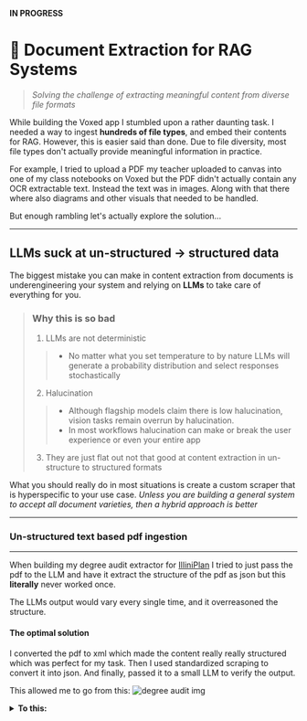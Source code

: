 **IN PROGRESS**
# 📄 Document Extraction for RAG Systems
> *Solving the challenge of extracting meaningful content from diverse file formats*

While building the Voxed app I stumbled upon a rather daunting task. I needed a way to ingest **hundreds of file types**, and embed their contents for RAG. However, this is easier said than done. Due to file diversity, most file types don't actually provide meaningful information in practice. 

For example, I tried to upload a PDF my teacher uploaded to canvas into one of my class notebooks on Voxed but the PDF didn't actually contain any OCR extractable text. Instead the text was in images. Along with that there where also diagrams and other visuals that needed to be handled. 

But enough rambling let's actually explore the solution...

---

## LLMs suck at un-structured -> structured data

The biggest mistake you can make in content extraction from documents is underengineering your system and relying on **LLMs** to take care of everything for you.

> ### Why this is so bad
> 1. LLMs are not deterministic
>   >   - No matter what you set temperature to by nature LLMs will generate a probability distribution and select responses stochastically
> 2. Halucination
>   >   - Although flagship models claim there is low halucination, vision tasks remain overrun by halucination. 
>   >   - In most workflows halucination can make or break the user experience or even your entire app
> 3. They are just flat out not that good at content extraction in un-structure to structured formats

What you should really do in most situations is create a custom scraper that is hyperspecific to your use case. *Unless you are building a general system to accept all document varieties, then a hybrid approach is better*

---
### Un-structured text based pdf ingestion
---
When building my degree audit extractor for [IlliniPlan](https://www.illiniplan.com/) I tried to just pass the pdf to the LLM and have it extract the structure of the pdf as json but this **literally** never worked once.

The LLMs output would vary every single time, and it overreasoned the structure.

#### The optimal solution
I converted the pdf to xml which made the content really really structured which was perfect for my task. Then I used standardized scraping to convert it into json. And finally, passed it to a small LLM to verify the output.

This allowed me to go from this:
![degree audit img](https://aidanandrews22.github.io/content/images/extraction/my_audit.png)

<details>
<summary><b>To this:</b></summary>

```

```

---

## 🖼️ Embedded images

Often times (especially in education), documents have embedded visuals and diagrams making ingestion difficult.

### **Take these two pages from my CS444 lecture notes:**

<div align="center">

![nested image in pdf ex.1](https://aidanandrews22.github.io/content/images/extraction/img1.png)
*Here you can see there is nested text and image in the pdf.*

</div>

<div align="center">

![nested image in pdf ex.2](https://aidanandrews22.github.io/content/images/extraction/img2.png)
*Here there is just an image (with nested text).*

</div>

Now we need a way to meaningfully extract the contents of both. Its actually pretty easy if we use gemini vision (or equivalent). All we need to do is use fitz to extract both text and images then pass images to google vision. Like this:

```python
async def process_pdf_for_rag(file_content: bytes) -> str:
    """
    Extract text and image content from PDF for RAG systems using PyMuPDF and Gemini.
    
    Args:
        file_content: Raw PDF file content bytes
        
    Returns:
        str: Structured text content with image descriptions
    """
    try:
        # Open PDF document
        pdf_document = fitz.open(stream=file_content, filetype="pdf")
        
        full_text = []
        
        # Process each page
        for page_num in range(len(pdf_document)):
            page = pdf_document[page_num]
            
            # Extract text from page
            page_text = page.get_text()
            
            # Extract images with their positions
            image_info = await _extract_images_with_positions(page)
            
            # Combine text and processed images in proper sequence
            page_content = [f"[PAGE {page_num + 1}]"]
            
            if page_text.strip():
                page_content.append(page_text)
            
            # Process images with Gemini Vision API
            for img, _, _ in image_info:
                img_text = await _extract_text_and_description_from_image(img)
                if img_text:
                    page_content.append(f"[IMAGE CONTENT]\n{img_text}\n[/IMAGE CONTENT]")
            
            full_text.append("\n\n".join(page_content))
        
        pdf_document.close()
        return "\n\n".join(full_text)
    except Exception as e:
        logger.error(f"Error processing PDF file: {e}")
        raise
```

> ### ⚠️ Important Note
> Make sure you maintain the document ordering and structuring when extracting text

---

## 🔍 Example Output

<details>
<summary><b>Click to see the output (corresponding to page 1)</b></summary>

```
[IMAGE CONTENT START]
Extracted Text:
256-d
1x1, 64
relu
3x3, 64
relu
1x1, 256
+
relu

Image Description:
The image depicts a portion of a convolutional neural network (CNN) architecture.  It's a specific module, often part of a larger network.

Specifically, the image shows a **bottleneck layer** and a **residual connection**.

* **256-d:** This represents the input feature map dimension.  It's 256 channels likely of a certain spatial resolution. This means the input data has 256 different features represented at each point in the spatial dimension (width and height).


* **1x1, 64:** This represents a convolutional layer with a 1x1 kernel (a small matrix for convolution).  The kernel is applied across the input feature map, resulting in 64 new feature maps.  The 1x1 kernel size means it's not doing any spatial filtering, but rather a transformation or dimensionality reduction step.


* **relu:** This is the Rectified Linear Unit activation function.  It's applied element-wise to the output of the previous layer, introducing non-linearity into the network.


* **3x3, 64:** This is another convolutional layer with a 3x3 kernel, again transforming the feature maps into a new set. The size of the kernel is 3x3 implying it performs some spatial filtering.  Again, there are 64 output feature maps.


* **1x1, 256:** This final convolutional layer performs another transformation, now changing the number of feature maps back up to 256.


* **+:**  This signifies a **skip connection** or **residual connection**.  The output of this final layer is added to the input of the beginning of this block (the input, 256-d), bypassing several layers.  This is crucial for training very deep neural networks. It helps to avoid vanishing gradients.


* **relu:** The ReLU activation is applied to the summed result of the residual connection.

In summary, this image shows a sequence of convolutional layers with residual connections, commonly used in modern CNNs like ResNet.  It is a part of a larger network meant to classify images, recognizing objects, or some similar task. The layers are designed to extract increasingly complex features from the input image, and the residual connections help the network learn effectively with many layers.

[IMAGE CONTENT END]
[EXTRACTED TEXT]
ResNet
•
Directly performing 3×3 
convolutions with 256 feature maps 
at input and output: 
256×256×3×3 ≈ 600𝐾 operations
•
Using 1×1 convolutions to reduce 
256 to 64 feature maps, followed by 
3×3 convolutions, followed by 1×1 
convolutions to expand back to 256 
maps:
256×64×1×1 ≈ 16𝐾
64×64×3×3 ≈ 36𝐾
64×256×1×1 ≈ 16𝐾
Total ≈70𝐾
Deeper residual module 
(bottleneck)
K. He, X. Zhang, S. Ren, and J. Sun, Deep Residual Learning for Image 
Recognition, CVPR 2016 (Best Paper)
[EXTRACTED TEXT END]
```

</details>

---

## 💡 Key Takeaways

1. **Image extraction** is crucial for comprehensive document understanding
2. **Multi-modal processing** combines text and image analysis
3. **Proper structuring** maintains document context and relationships

---

<div align="center">
<h3>Want to learn more about document extraction?</h3>
<p>Check out the <a href="https://github.com/aidanandrews22/VoxAI">Voxed project on GitHub</a></p>
</div>

